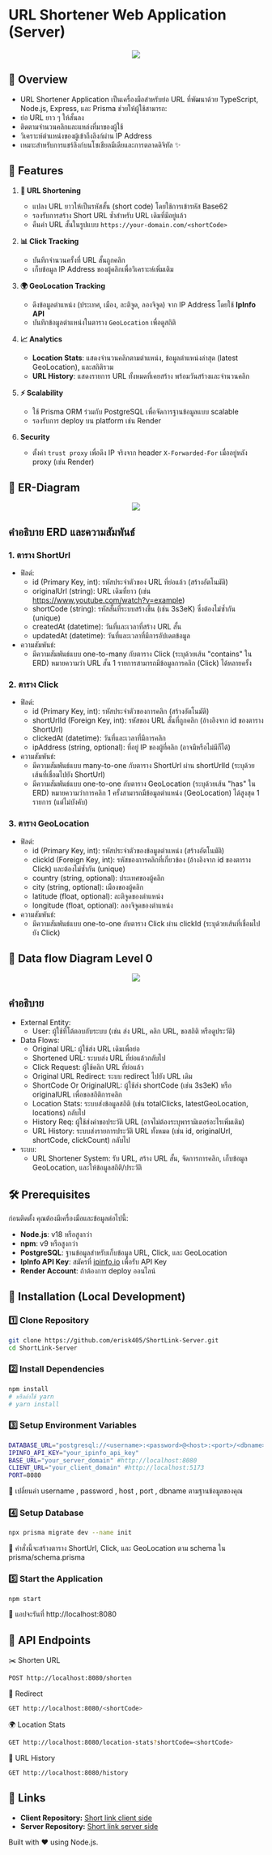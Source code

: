 # URL Shortener Web Application (Server)

<div align="center">
  <img src="https://res.cloudinary.com/dmmpngwym/image/upload/v1743660743/shortlink_oyvsr0.jpg">
</div>

## 📌 Overview
  - URL Shortener Application เป็นเครื่องมือสำหรับย่อ URL ที่พัฒนาด้วย TypeScript, Node.js, Express, และ Prisma ช่วยให้ผู้ใช้สามารถ:
  - ย่อ URL ยาว ๆ ให้สั้นลง
  - ติดตามจำนวนคลิกและแหล่งที่มาของผู้ใช้
  - วิเคราะห์ตำแหน่งของผู้เข้าถึงลิงก์ผ่าน IP Address
  - เหมาะสำหรับการแชร์ลิงก์บนโซเชียลมีเดียและการตลาดดิจิทัล ✨
## 🚀 Features

1. **🔗 URL Shortening**
   - แปลง URL ยาวให้เป็นรหัสสั้น (short code) โดยใช้การเข้ารหัส Base62
   - รองรับการสร้าง Short URL ซ้ำสำหรับ URL เดิมที่มีอยู่แล้ว
   - คืนค่า URL สั้นในรูปแบบ `https://your-domain.com/<shortCode>`

2. **📊 Click Tracking**
   - บันทึกจำนวนครั้งที่ URL สั้นถูกคลิก
   - เก็บข้อมูล IP Address ของผู้คลิกเพื่อวิเคราะห์เพิ่มเติม

3. **🌍 GeoLocation Tracking**
   - ดึงข้อมูลตำแหน่ง (ประเทศ, เมือง, ละติจูด, ลองจิจูด) จาก IP Address โดยใช้ **IpInfo API**
   - บันทึกข้อมูลตำแหน่งในตาราง `GeoLocation` เพื่อดูสถิติ

4. **📈 Analytics**
   - **Location Stats**: แสดงจำนวนคลิกตามตำแหน่ง, ข้อมูลตำแหน่งล่าสุด (latest GeoLocation), และสถิติรวม
   - **URL History**: แสดงรายการ URL ทั้งหมดที่เคยสร้าง พร้อมวันสร้างและจำนวนคลิก

5. **⚡ Scalability**
   - ใช้ Prisma ORM ร่วมกับ PostgreSQL เพื่อจัดการฐานข้อมูลแบบ scalable
   - รองรับการ deploy บน platform เช่น Render

6. **Security**
   - ตั้งค่า `trust proxy` เพื่อดึง IP จริงจาก header `X-Forwarded-For` เมื่ออยู่หลัง proxy (เช่น Render)

## 📌 ER-Diagram
<div align="center">
  <img src="https://res.cloudinary.com/dmmpngwym/image/upload/v1743658953/er_yh9owp.jpg">
</div>

## คำอธิบาย ERD และความสัมพันธ์

  ### 1. ตาราง ShortUrl
  - ฟิลด์:
    - id (Primary Key, int): รหัสประจำตัวของ URL ที่ย่อแล้ว (สร้างอัตโนมัติ)
    - originalUrl (string): URL เดิมที่ยาว (เช่น https://www.youtube.com/watch?v=example)
    - shortCode (string): รหัสสั้นที่ระบบสร้างขึ้น (เช่น 3s3eK) ซึ่งต้องไม่ซ้ำกัน (unique)
    - createdAt (datetime): วันที่และเวลาที่สร้าง URL สั้น
    - updatedAt (datetime): วันที่และเวลาที่มีการอัปเดตข้อมูล
  - ความสัมพันธ์:
    - มีความสัมพันธ์แบบ one-to-many กับตาราง Click (ระบุด้วยเส้น "contains" ใน ERD) หมายความว่า URL สั้น 1 รายการสามารถมีข้อมูลการคลิก (Click) ได้หลายครั้ง

  ### 2. ตาราง Click
  - ฟิลด์:
    - id (Primary Key, int): รหัสประจำตัวของการคลิก (สร้างอัตโนมัติ)
    - shortUrlId (Foreign Key, int): รหัสของ URL สั้นที่ถูกคลิก (อ้างอิงจาก id ของตาราง ShortUrl)
    - clickedAt (datetime): วันที่และเวลาที่มีการคลิก
    - ipAddress (string, optional): ที่อยู่ IP ของผู้ที่คลิก (อาจมีหรือไม่มีก็ได้)
  - ความสัมพันธ์:
    - มีความสัมพันธ์แบบ many-to-one กับตาราง ShortUrl ผ่าน shortUrlId (ระบุด้วยเส้นที่เชื่อมไปยัง ShortUrl)
    - มีความสัมพันธ์แบบ one-to-one กับตาราง GeoLocation (ระบุด้วยเส้น "has" ใน ERD) หมายความว่าการคลิก 1 ครั้งสามารถมีข้อมูลตำแหน่ง (GeoLocation) ได้สูงสุด 1 รายการ (แต่ไม่บังคับ)

  ### 3. ตาราง GeoLocation
  - ฟิลด์:
    - id (Primary Key, int): รหัสประจำตัวของข้อมูลตำแหน่ง (สร้างอัตโนมัติ)
    - clickId (Foreign Key, int): รหัสของการคลิกที่เกี่ยวข้อง (อ้างอิงจาก id ของตาราง Click) และต้องไม่ซ้ำกัน (unique)
    - country (string, optional): ประเทศของผู้คลิก
    - city (string, optional): เมืองของผู้คลิก
    - latitude (float, optional): ละติจูดของตำแหน่ง
    - longitude (float, optional): ลองจิจูดของตำแหน่ง
  - ความสัมพันธ์:
    - มีความสัมพันธ์แบบ one-to-one กับตาราง Click ผ่าน clickId (ระบุด้วยเส้นที่เชื่อมไปยัง Click)

## 📌 Data flow Diagram Level 0
<div align="center">
  <img src="https://res.cloudinary.com/dmmpngwym/image/upload/v1743658953/Blank_diagram_dpwz2x.jpg">
</div>

## คำอธิบาย
  - External Entity:
    - User: ผู้ใช้ที่โต้ตอบกับระบบ (เช่น ส่ง URL, คลิก URL, ขอสถิติ หรือดูประวัติ)
  - Data Flows:
    - Original URL: ผู้ใช้ส่ง URL เดิมเพื่อย่อ
    - Shortened URL: ระบบส่ง URL ที่ย่อแล้วกลับไป
    - Click Request: ผู้ใช้คลิก URL ที่ย่อแล้ว
    - Original URL Redirect: ระบบ redirect ไปยัง URL เดิม
    - ShortCode Or OriginalURL: ผู้ใช้ส่ง shortCode (เช่น 3s3eK) หรือ originalURL เพื่อขอสถิติการคลิก
    - Location Stats: ระบบส่งข้อมูลสถิติ (เช่น totalClicks, latestGeoLocation, locations) กลับไป
    - History Req: ผู้ใช้ส่งคำขอประวัติ URL (อาจไม่ต้องระบุพารามิเตอร์อะไรเพิ่มเติม)
    - URL History: ระบบส่งรายการประวัติ URL ทั้งหมด (เช่น id, originalUrl, shortCode, clickCount) กลับไป
  - ระบบ:
    - URL Shortener System: รับ URL, สร้าง URL สั้น, จัดการการคลิก, เก็บข้อมูล GeoLocation, และให้ข้อมูลสถิติ/ประวัติ

## 🛠 Prerequisites

ก่อนติดตั้ง คุณต้องมีเครื่องมือและข้อมูลต่อไปนี้:

- **Node.js**: v18 หรือสูงกว่า
- **npm**: v9 หรือสูงกว่า
- **PostgreSQL**: ฐานข้อมูลสำหรับเก็บข้อมูล URL, Click, และ GeoLocation
- **IpInfo API Key**: สมัครที่ [ipinfo.io](https://ipinfo.io) เพื่อรับ API Key
- **Render Account**: ถ้าต้องการ deploy ออนไลน์

## 🔧 Installation (Local Development)

### 1️⃣ Clone Repository
```bash
git clone https://github.com/erisk405/ShortLink-Server.git
cd ShortLink-Server
```
### 2️⃣ Install Dependencies
```bash
npm install
# หรือถ้าใช้ yarn
# yarn install
```
### 3️⃣ Setup Environment Variables
```bash
DATABASE_URL="postgresql://<username>:<password>@<host>:<port>/<dbname>?schema=public"
IPINFO_API_KEY="your_ipinfo_api_key"
BASE_URL="your_server_domain" #http://localhost:8080
CLIENT_URL="your_client_domain" #http://localhost:5173
PORT=8080
```
📌 เปลี่ยนค่า username , password , host , port , dbname ตามฐานข้อมูลของคุณ

### 4️⃣ Setup Database
```bash
npx prisma migrate dev --name init
```
🔹 คำสั่งนี้จะสร้างตาราง ShortUrl, Click, และ GeoLocation ตาม schema ใน prisma/schema.prisma

### 5️⃣ Start the Application
```bash
npm start
```
🔹 แอปจะรันที่ http://localhost:8080

## 🎯 API Endpoints

✂️ Shorten URL
```bash
POST http://localhost:8080/shorten
```
🔄 Redirect
```bash
GET http://localhost:8080/<shortCode>
```
🌍 Location Stats
```bash
GET http://localhost:8080/location-stats?shortCode=<shortCode>
```
📜 URL History
```bash
GET http://localhost:8080/history
```

## 🔗 Links
- **Client Repository:** [Short link client side](https://github.com/erisk405/ShortLink-Client)
- **Server Repository:** [Short link server side](https://github.com/erisk405/ShortLink-Server)

Built with ❤️ using Node.js.
